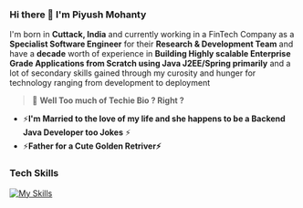 ### Hi there 👋 I'm Piyush Mohanty

I'm born in **Cuttack, India** and currently working in a FinTech Company as a  **Specialist Software Engineer** for their **Research & Development Team** and have a **decade** worth of experience in **Building Highly scalable Enterprise Grade Applications from Scratch using Java J2EE/Spring primarily** and a lot of secondary skills gained through my curosity and hunger for technology ranging from development to deployment

> 💬 **Well Too much of Techie Bio ? Right ?**

- ⚡**I'm Married to the love of my life and she happens to be a Backend Java Developer too Jokes** ⚡
- ⚡**Father for a Cute Golden Retriver⚡**



### Tech Skills

[![My Skills](https://skillicons.dev/icons?i=aws,linux,java,py,flask,spring,graphql,hibernate,mongodb,mysql,dynamodb,cassandra,postgres,redis,sqlite,nginx,kubernetes,jenkins,ansible,git,github,gitlab,maven,bash,cloudflare,js,jquery,bootstrap,wordpress,materialui,html,idea,visualstudio,vim,ps,figma&theme=light)](https://skillicons.dev)

<!--
**askmohanty/askmohanty** is a ✨ _special_ ✨ repository because its `README.md` (this file) appears on your GitHub profile.

Here are some ideas to get you started:

- 🔭 I’m currently working on ...
- 🌱 I’m currently learning ...
- 👯 I’m looking to collaborate on ...
- 🤔 I’m looking for help with ...
- 💬 Ask me about ...
- 📫 How to reach me: ...
- 😄 Pronouns: ...
- ⚡ Fun fact: ...
-->
